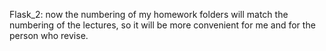 Flask_2: now the numbering of my homework folders will match the numbering of the lectures, so it will be more convenient for me and for the person who revise.
